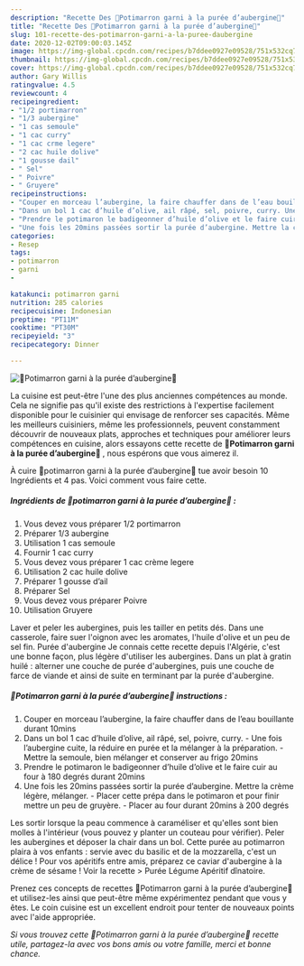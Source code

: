 ```yaml
---
description: "Recette Des 🌿Potimarron garni à la purée d’aubergine🌿"
title: "Recette Des 🌿Potimarron garni à la purée d’aubergine🌿"
slug: 101-recette-des-potimarron-garni-a-la-puree-daubergine
date: 2020-12-02T09:00:03.145Z
image: https://img-global.cpcdn.com/recipes/b7ddee0927e09528/751x532cq70/🌿potimarron-garni-a-la-puree-daubergine🌿-photo-principale-de-la-recette.jpg
thumbnail: https://img-global.cpcdn.com/recipes/b7ddee0927e09528/751x532cq70/🌿potimarron-garni-a-la-puree-daubergine🌿-photo-principale-de-la-recette.jpg
cover: https://img-global.cpcdn.com/recipes/b7ddee0927e09528/751x532cq70/🌿potimarron-garni-a-la-puree-daubergine🌿-photo-principale-de-la-recette.jpg
author: Gary Willis
ratingvalue: 4.5
reviewcount: 4
recipeingredient:
- "1/2 portimarron"
- "1/3 aubergine"
- "1 cas semoule"
- "1 cac curry"
- "1 cac crme legere"
- "2 cac huile dolive"
- "1 gousse dail"
- " Sel"
- " Poivre"
- " Gruyere"
recipeinstructions:
- "Couper en morceau l’aubergine, la faire chauffer dans de l’eau bouillante durant 10mins"
- "Dans un bol 1 cac d’huile d’olive, ail râpé, sel, poivre, curry. Une fois l’aubergine cuite, la réduire en purée et la mélanger à la préparation. Mettre la semoule, bien mélanger et conserver au frigo 20mins"
- "Prendre le potimaron le badigeonner d’huile d’olive et le faire cuir au four à 180 degrés durant 20mins"
- "Une fois les 20mins passées sortir la purée d’aubergine. Mettre la crème légère, mélanger. Placer cette prépa dans le potimaron et pour finir mettre un peu de gruyère. Placer au four durant 20mins à 200 degrés"
categories:
- Resep
tags:
- potimarron
- garni
- 

katakunci: potimarron garni  
nutrition: 285 calories
recipecuisine: Indonesian
preptime: "PT11M"
cooktime: "PT30M"
recipeyield: "3"
recipecategory: Dinner

---
```



![🌿Potimarron garni à la purée d’aubergine🌿](https://img-global.cpcdn.com/recipes/b7ddee0927e09528/751x532cq70/🌿potimarron-garni-a-la-puree-daubergine🌿-photo-principale-de-la-recette.jpg)

La cuisine est peut-être l'une des plus anciennes compétences au monde. Cela ne signifie pas qu'il existe des restrictions à l'expertise facilement disponible pour le cuisinier qui envisage de renforcer ses capacités. Même les meilleurs cuisiniers, même les professionnels, peuvent constamment découvrir de nouveaux plats, approches et techniques pour améliorer leurs compétences en cuisine, alors essayons cette recette de <strong> 🌿Potimarron garni à la purée d’aubergine🌿 </strong>, nous espérons que vous aimerez il.

<!--inarticleads1-->

À cuire 🌿potimarron garni à la purée d’aubergine🌿 tue avoir besoin 10 Ingrédients et 4 pas. Voici comment vous faire cette.

##### Ingrédients de 🌿potimarron garni à la purée d’aubergine🌿 :

1. Vous devez vous préparer 1/2 portimarron
1. Préparer 1/3 aubergine
1. Utilisation 1 cas semoule
1. Fournir 1 cac curry
1. Vous devez vous préparer 1 cac crème legere
1. Utilisation 2 cac huile dolive
1. Préparer 1 gousse d’ail
1. Préparer  Sel
1. Vous devez vous préparer  Poivre
1. Utilisation  Gruyere


Laver et peler les aubergines, puis les tailler en petits dés. Dans une casserole, faire suer l&#39;oignon avec les aromates, l&#39;huile d&#39;olive et un peu de sel fin. Purée d&#39;aubergine Je connais cette recette depuis l&#39;Algérie, c&#39;est une bonne façon, plus légère d&#39;utiliser les aubergines. Dans un plat à gratin huilé : alterner une couche de purée d&#39;aubergines, puis une couche de farce de viande et ainsi de suite en terminant par la purée d&#39;aubergine. 

<!--inarticleads2-->

##### 🌿Potimarron garni à la purée d’aubergine🌿 instructions :

1. Couper en morceau l’aubergine, la faire chauffer dans de l’eau bouillante durant 10mins
1. Dans un bol 1 cac d’huile d’olive, ail râpé, sel, poivre, curry. - Une fois l’aubergine cuite, la réduire en purée et la mélanger à la préparation. - Mettre la semoule, bien mélanger et conserver au frigo 20mins
1. Prendre le potimaron le badigeonner d’huile d’olive et le faire cuir au four à 180 degrés durant 20mins
1. Une fois les 20mins passées sortir la purée d’aubergine. Mettre la crème légère, mélanger. - Placer cette prépa dans le potimaron et pour finir mettre un peu de gruyère. - Placer au four durant 20mins à 200 degrés


Les sortir lorsque la peau commence à caraméliser et qu&#39;elles sont bien molles à l&#39;intérieur (vous pouvez y planter un couteau pour vérifier). Peler les aubergines et déposer la chair dans un bol. Cette purée au potimarron plaira à vos enfants : servie avec du basilic et de la mozzarella, c&#39;est un délice ! Pour vos apéritifs entre amis, préparez ce caviar d&#39;aubergine à la crème de sésame ! Voir la recette &gt; Purée Légume Apéritif dînatoire. 

<!--inarticleads1-->

<p>
Prenez ces concepts de recettes 🌿Potimarron garni à la purée d’aubergine🌿 et utilisez-les ainsi que peut-être même expérimentez pendant que vous y êtes. Le coin cuisine est un excellent endroit pour tenter de nouveaux points avec l'aide appropriée.
</p>

<p>
<i>Si vous trouvez cette 🌿Potimarron garni à la purée d’aubergine🌿 recette utile, partagez-la avec vos bons amis ou votre famille, merci et bonne chance.</i>
</p>
